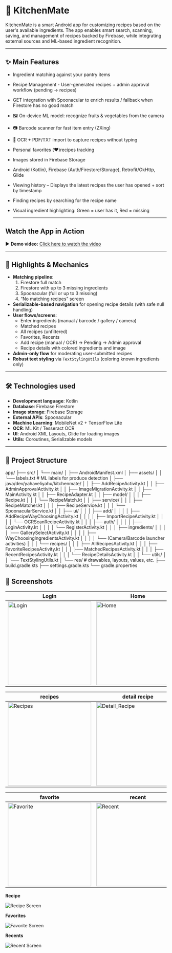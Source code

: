 # 🍳 KitchenMate
KitchenMate is a smart Android app for customizing recipes based on the user's available ingredients. The app enables smart search, scanning, saving, and management of recipes backed by Firebase, while integrating external sources and ML-based ingredient recognition.

---

## ✨ Main Features

- Ingredient matching against your pantry items
- Recipe Management - User-generated recipes + admin approval workflow (pending → recipes)
- GET integration with Spoonacular to enrich results / fallback when Firestore has no good match
- 🖼️ On-device ML model: recognize fruits & vegetables from the camera
- 📷 Barcode scanner for fast item entry (ZXing)
- 📄 OCR + PDF/TXT import to capture recipes without typing
- Personal favorites (❤️)recipes tracking
- Images stored in Firebase Storage
- Android (Kotlin), Firebase (Auth/Firestore/Storage), Retrofit/OkHttp, Glide
- Viewing history – Displays the latest recipes the user has opened + sort by timestamp
- Finding recipes by searching for the recipe name
- Visual ingredient highlighting: Green = user has it, Red = missing

  ---

## Watch the App in Action

▶️ **Demo video:** [Click here to watch the video](https://streamable.com/493zsk)

---

## 🧠 Highlights & Mechanics

- **Matching pipeline**:
  1) Firestore full match 
  2) Firestore with up to 3 missing ingredients 
  3) Spoonacular (full or up to 3 missing) 
  4) “No matching recipes” screen
- **Serializable-based navigation** for opening recipe details (with safe null handling)
- **User flows/screens**:
  - Enter ingredients (manual / barcode / gallery / camera)
  - Matched recipes
  - All recipes (unfiltered)
  - Favorites, Recents
  - Add recipe (manual / OCR) → Pending → Admin approval
  - Recipe details with colored ingredients and image
- **Admin-only flow** for moderating user-submitted recipes
- **Robust text styling** via `TextStylingUtils` (coloring known ingredients only)

---

## 🛠 Technologies used

- **Development language**: Kotlin
- **Database**: Firebase Firestore
- **Image storage**: Firebase Storage
- **External APIs**: Spoonacular
- **Machine Learning**: MobileNet v2 + TensorFlow Lite
- **OCR**: ML Kit / Tesseract OCR
- **UI**: Android XML Layouts, Glide for loading images
- **Utils:** Coroutines, Serializable models
  
---

## 📂 Project Structure

  app/
├── src/
│ └── main/
│ ├── AndroidManifest.xml
│ ├── assets/
│ │ └── labels.txt # ML labels for produce detection
│ ├── java/dev/yahaveliyahu/kitchenmate/
│ │ ├── AddRecipeActivity.kt
│ │ ├── AdminApprovalActivity.kt
│ │ ├── ImageMigrationActivity.kt
│ │ ├── MainActivity.kt
│ │ ├── RecipeAdapter.kt
│ │ ├── model/
│ │ │ ├── Recipe.kt
│ │ │ └── RecipeMatch.kt
│ │ ├── service/
│ │ │ ├── RecipeMatcher.kt
│ │ │ ├── RecipeService.kt
│ │ │ └── SpoonacularService.kt
│ │ ├── ui/
│ │ │ ├── add/
│ │ │ │ ├── AddRecipeWayChoosingActivity.kt
│ │ │ │ ├── ImportRecipeActivity.kt
│ │ │ │ └── OCRScanRecipeActivity.kt
│ │ │ ├── auth/
│ │ │ │ ├── LoginActivity.kt
│ │ │ │ └── RegisterActivity.kt
│ │ │ ├── ingredients/
│ │ │ │ ├── GallerySelectActivity.kt
│ │ │ │ ├── WayChoosingIngredientsActivity.kt
│ │ │ │ └── (Camera/Barcode launcher activities)
│ │ │ └── recipes/
│ │ │ ├── AllRecipesActivity.kt
│ │ │ ├── FavoriteRecipesActivity.kt
│ │ │ ├── MatchedRecipesActivity.kt
│ │ │ ├── RecentRecipesActivity.kt
│ │ │ └── RecipeDetailsActivity.kt
│ │ └── utils/
│ │ └── TextStylingUtils.kt
│ └── res/ # drawables, layouts, values, etc.
├── build.gradle.kts
├── settings.gradle.kts
└── gradle.properties

## 📸 Screenshots

| Login | Home | Match Results |
|---|---|---|
| <img src="screenshots/login.jpg" width="260" alt="Login"> | <img src="screenshots/home.jpg" width="260" alt="Home"> | <img src="screenshots/match.jpg" width="260" alt="Match"> |

| recipes | detail recipe | 
|---|---|
| <img src="screenshots/recipes.jpg" width="260" alt="Recipes"> | <img src="screenshots/detail recipe.jpg" width="260" alt="Detail_Recipe">|

| favorite | recent | 
|---|---|
| <img src="screenshots/favorite.jpg" width="260" alt="Favorite"> | <img src="screenshots/recent.jpg" width="260" alt="Recent">|


**Recipe**

![Recipe Screen](recipes.jpg)

**Favorites**

![Favorite Screen](favorite.jpg)

**Recents**

![Recent Screen](recent.jpg)


